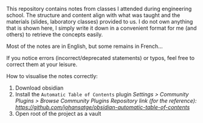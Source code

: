 This repository contains notes from classes I attended during engineering school. The structure and content align with what was taught and the materials (slides, laboratory classes) provided to us. I do not own anything that is shown here, I simply write it down in a convenient format for me (and others) to retrieve the concepts easily.

Most of the notes are in English, but some remains in French...

If you notice errors (incorrect/deprecated statements) or typos, feel free to correct them at your leisure.

How to visualise the notes correctly:
1. Download obsidian
2. Install the `Automatic Table of Contents` plugin
	*Settings > Community Plugins > Browse Community Plugins
	Repository link (for the reference): https://github.com/johansatge/obsidian-automatic-table-of-contents*
3. Open root of the project as a vault

